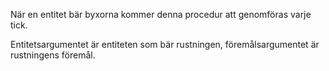 När en entitet bär byxorna kommer denna procedur att genomföras varje tick.

Entitetsargumentet är entiteten som bär rustningen, föremålsargumentet är rustningens föremål.